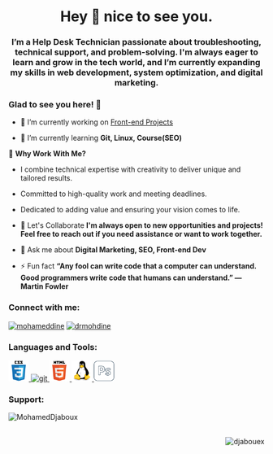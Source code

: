 <h1 align="center">Hey 👋 nice to see you.</h1>
<h3 align="center">I’m a Help Desk Technician passionate about troubleshooting, technical support, and problem-solving. I'm always eager to learn and grow in the tech world, and I’m currently expanding my skills in web development, system optimization, and digital marketing.</h3>

 ### Glad to see you here! 🤩 &nbsp;

 - 🔭 I’m currently working on [Front-end Projects](https://github.com/Djabouex/First-HTML-CSS-Project/)

- 🌱 I’m currently learning **Git, Linux, Course(SEO)**

 🚀 **Why Work With Me?**

- I combine technical expertise with creativity to deliver unique and tailored results.
  
- Committed to high-quality work and meeting deadlines.
  
- Dedicated to adding value and ensuring your vision comes to life.

- 🤝 Let's Collaborate **I'm always open to new opportunities and projects! Feel free to reach out if you need assistance or want to work together.**

 - 💬 Ask me about **Digital Marketing, SEO, Front-end Dev**

- ⚡ Fun fact **“Any fool can write code that a computer can understand. Good programmers write code that humans can understand.” — Martin Fowler**

<h3 align="left">Connect with me:</h3>
<p align="left">
<a href="https://codepen.io/mohameddine" target="blank"><img align="center" src="https://raw.githubusercontent.com/rahuldkjain/github-profile-readme-generator/master/src/images/icons/Social/codepen.svg" alt="mohameddine" height="30" width="40" /></a>
<a href="https://twitter.com/drmohdine" target="blank"><img align="center" src="https://raw.githubusercontent.com/rahuldkjain/github-profile-readme-generator/master/src/images/icons/Social/twitter.svg" alt="drmohdine" height="30" width="40" /></a>
</p>

<h3 align="left">Languages and Tools:</h3>
<p align="left"> <a href="https://www.w3schools.com/css/" target="_blank" rel="noreferrer"> <img src="https://raw.githubusercontent.com/devicons/devicon/master/icons/css3/css3-original-wordmark.svg" alt="css3" width="40" height="40"/> </a> <a href="https://git-scm.com/" target="_blank" rel="noreferrer"> <img src="https://www.vectorlogo.zone/logos/git-scm/git-scm-icon.svg" alt="git" width="40" height="40"/> </a> <a href="https://www.w3.org/html/" target="_blank" rel="noreferrer"> <img src="https://raw.githubusercontent.com/devicons/devicon/master/icons/html5/html5-original-wordmark.svg" alt="html5" width="40" height="40"/> </a> <a href="https://www.linux.org/" target="_blank" rel="noreferrer"> <img src="https://raw.githubusercontent.com/devicons/devicon/master/icons/linux/linux-original.svg" alt="linux" width="40" height="40"/> </a> <a href="https://www.photoshop.com/en" target="_blank" rel="noreferrer"> <img src="https://raw.githubusercontent.com/devicons/devicon/master/icons/photoshop/photoshop-line.svg" alt="photoshop" width="40" height="40"/> </a> </p>

<h3 align="left">Support:</h3>
<p><a href="https://www.buymeacoffee.com/MohamedDjaboux" target="_blank"> <img align="left" src="https://cdn.buymeacoffee.com/buttons/v2/default-yellow.png" height="50" width="210" alt="MohamedDjaboux" /></a></p><br><br>

<p align="right"> <img src="https://komarev.com/ghpvc/?username=djabouex&label=Profile%20views&color=0e75b6&style=flat" alt="djabouex" /> </p>




